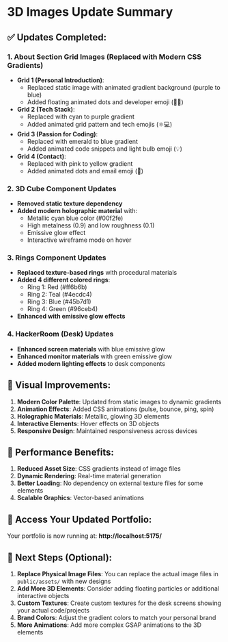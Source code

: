 # 3D Images Update Summary

## ✅ Updates Completed:

### 1. About Section Grid Images (Replaced with Modern CSS Gradients)

- **Grid 1 (Personal Introduction)**:
  - Replaced static image with animated gradient background (purple to blue)
  - Added floating animated dots and developer emoji (👨‍💻)
- **Grid 2 (Tech Stack)**:
  - Replaced with cyan to purple gradient
  - Added animated grid pattern and tech emojis (⚛️💻)
- **Grid 3 (Passion for Coding)**:
  - Replaced with emerald to blue gradient
  - Added animated code snippets and light bulb emoji (💡)
- **Grid 4 (Contact)**:
  - Replaced with pink to yellow gradient
  - Added animated dots and email emoji (📧)

### 2. 3D Cube Component Updates

- **Removed static texture dependency**
- **Added modern holographic material** with:
  - Metallic cyan blue color (#00f2fe)
  - High metalness (0.9) and low roughness (0.1)
  - Emissive glow effect
  - Interactive wireframe mode on hover

### 3. Rings Component Updates

- **Replaced texture-based rings** with procedural materials
- **Added 4 different colored rings**:
  - Ring 1: Red (#ff6b6b)
  - Ring 2: Teal (#4ecdc4)
  - Ring 3: Blue (#45b7d1)
  - Ring 4: Green (#96ceb4)
- **Enhanced with emissive glow effects**

### 4. HackerRoom (Desk) Updates

- **Enhanced screen materials** with blue emissive glow
- **Enhanced monitor materials** with green emissive glow
- **Added modern lighting effects** to desk components

## 🎨 Visual Improvements:

1. **Modern Color Palette**: Updated from static images to dynamic gradients
2. **Animation Effects**: Added CSS animations (pulse, bounce, ping, spin)
3. **Holographic Materials**: Metallic, glowing 3D elements
4. **Interactive Elements**: Hover effects on 3D objects
5. **Responsive Design**: Maintained responsiveness across devices

## 🚀 Performance Benefits:

1. **Reduced Asset Size**: CSS gradients instead of image files
2. **Dynamic Rendering**: Real-time material generation
3. **Better Loading**: No dependency on external texture files for some elements
4. **Scalable Graphics**: Vector-based animations

## 🔗 Access Your Updated Portfolio:

Your portfolio is now running at: **http://localhost:5175/**

## 🎯 Next Steps (Optional):

1. **Replace Physical Image Files**: You can replace the actual image files in `public/assets/` with new designs
2. **Add More 3D Elements**: Consider adding floating particles or additional interactive objects
3. **Custom Textures**: Create custom textures for the desk screens showing your actual code/projects
4. **Brand Colors**: Adjust the gradient colors to match your personal brand
5. **More Animations**: Add more complex GSAP animations to the 3D elements
